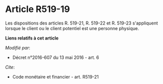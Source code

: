 # Article R519-19

Les dispositions des articles R. 519-21, R. 519-22 et R. 519-23 s'appliquent lorsque le client ou le client potentiel est une
personne physique.

**Liens relatifs à cet article**

_Modifié par_:

  - Décret n°2016-607 du 13 mai 2016 - art. 6

_Cite_:

  - Code monétaire et financier - art. R519-21
